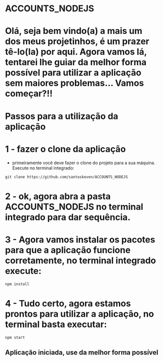 # ACCOUNTS_NODEJS

# Olá, seja bem vindo(a) a mais um dos meus projetinhos, é um prazer tê-lo(la) por aqui. Agora vamos lá, tentarei lhe guiar da melhor forma possível para utilizar a aplicação sem maiores problemas... Vamos começar?!!

# Passos para a utilização da aplicação

# 1 - fazer  o clone da aplicação

+ primeiramente você deve fazer o clone do projeto para a sua máquina. Execute no terminal integrado:
```
git clone https://github.com/santoskeven/ACCOUNTS_NODEJS
```
# 2 - ok, agora abra a pasta **ACCOUNTS_NODEJS** no terminal integrado para dar sequência.

# 3 - Agora vamos instalar os pacotes para que a aplicação funcione corretamente, no terminal integrado execute:
```
npm install
```

# 4 - Tudo certo, agora estamos prontos para utilizar a aplicação, no terminal basta executar:
```
npm start
```

## Aplicação iniciada, use da melhor forma possível 


